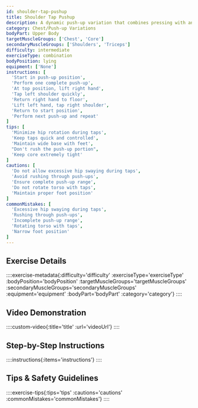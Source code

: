 ```yaml
---
id: shoulder-tap-pushup
title: Shoulder Tap Pushup
description: A dynamic push-up variation that combines pressing with anti-rotation core work by adding shoulder taps at the top position, building stability and coordination while maintaining time under tension.
category: Chest/Push-up Variations
bodyPart: Upper Body
targetMuscleGroups: ['Chest', 'Core']
secondaryMuscleGroups: ['Shoulders', 'Triceps']
difficulty: intermediate
exerciseType: combination
bodyPosition: lying
equipment: ['None']
instructions: [
  'Start in push-up position',
  'Perform one complete push-up',
  'At top position, lift right hand',
  'Tap left shoulder quickly',
  'Return right hand to floor',
  'Lift left hand, tap right shoulder',
  'Return to start position',
  'Perform next push-up and repeat'
]
tips: [
  'Minimize hip rotation during taps',
  'Keep taps quick and controlled',
  'Maintain wide base with feet',
  "Don't rush the push-up portion",
  'Keep core extremely tight'
]
cautions: [
  'Do not allow excessive hip swaying during taps',
  'Avoid rushing through push-ups',
  'Ensure complete push-up range',
  'Do not rotate torso with taps',
  'Maintain proper foot position'
]
commonMistakes: [
  'Excessive hip swaying during taps',
  'Rushing through push-ups',
  'Incomplete push-up range',
  'Rotating torso with taps',
  'Narrow foot position'
]
---
```


## Exercise Details

::::exercise-metadata{:difficulty='difficulty' :exerciseType='exerciseType' :bodyPosition='bodyPosition' :targetMuscleGroups='targetMuscleGroups' :secondaryMuscleGroups='secondaryMuscleGroups' :equipment='equipment' :bodyPart='bodyPart' :category='category'}
::::

## Video Demonstration

::::custom-video{:title='title' :url='videoUrl'}
::::

## Step-by-Step Instructions

::::instructions{:items='instructions'}
::::

## Tips & Safety Guidelines

::::exercise-tips{:tips='tips' :cautions='cautions' :commonMistakes='commonMistakes'}
::::
